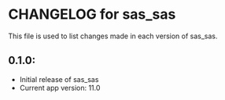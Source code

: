# CHANGELOG for sas_sas

This file is used to list changes made in each version of sas_sas.

## 0.1.0:

* Initial release of sas_sas
* Current app version: 11.0